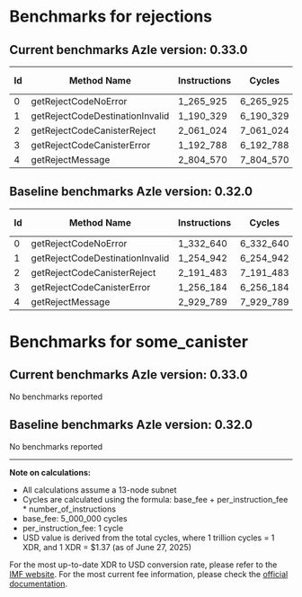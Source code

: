 # Benchmarks for rejections

## Current benchmarks Azle version: 0.33.0
| Id | Method Name | Instructions | Cycles | USD | USD/Million Calls | Change |
|-----------|-------------|------------|--------|-----|--------------|-------|
| 0 | getRejectCodeNoError | 1_265_925 | 6_265_925 | $0.0000085843 | $8.58 | <font color="green">-66_715</font> |
| 1 | getRejectCodeDestinationInvalid | 1_190_329 | 6_190_329 | $0.0000084808 | $8.48 | <font color="green">-64_613</font> |
| 2 | getRejectCodeCanisterReject | 2_061_024 | 7_061_024 | $0.0000096736 | $9.67 | <font color="green">-130_459</font> |
| 3 | getRejectCodeCanisterError | 1_192_788 | 6_192_788 | $0.0000084841 | $8.48 | <font color="green">-63_396</font> |
| 4 | getRejectMessage | 2_804_570 | 7_804_570 | $0.0000106923 | $10.69 | <font color="green">-125_219</font> |

## Baseline benchmarks Azle version: 0.32.0
| Id | Method Name | Instructions | Cycles | USD | USD/Million Calls |
|-----------|-------------|------------|--------|-----|--------------|
| 0 | getRejectCodeNoError | 1_332_640 | 6_332_640 | $0.0000086757 | $8.67 |
| 1 | getRejectCodeDestinationInvalid | 1_254_942 | 6_254_942 | $0.0000085693 | $8.56 |
| 2 | getRejectCodeCanisterReject | 2_191_483 | 7_191_483 | $0.0000098523 | $9.85 |
| 3 | getRejectCodeCanisterError | 1_256_184 | 6_256_184 | $0.0000085710 | $8.57 |
| 4 | getRejectMessage | 2_929_789 | 7_929_789 | $0.0000108638 | $10.86 |

# Benchmarks for some_canister

## Current benchmarks Azle version: 0.33.0
No benchmarks reported

## Baseline benchmarks Azle version: 0.32.0
No benchmarks reported



---

**Note on calculations:**
- All calculations assume a 13-node subnet
- Cycles are calculated using the formula: base_fee + per_instruction_fee \* number_of_instructions
- base_fee: 5_000_000 cycles
- per_instruction_fee: 1 cycle
- USD value is derived from the total cycles, where 1 trillion cycles = 1 XDR, and 1 XDR = $1.37 (as of June 27, 2025)

For the most up-to-date XDR to USD conversion rate, please refer to the [IMF website](https://www.imf.org/external/np/fin/data/rms_sdrv.aspx).
For the most current fee information, please check the [official documentation](https://internetcomputer.org/docs/references/cycles-cost-formulas).
